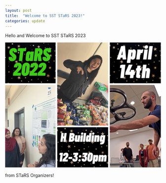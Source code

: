 ```yaml
---
layout: post
title:  "Welcome to SST STaRS 2023!"
categories: update
---
```


Hello and Welcome to SST STaRS 2023

![](/assets/images/stars-2022.png)

from STaRS Organizers!
